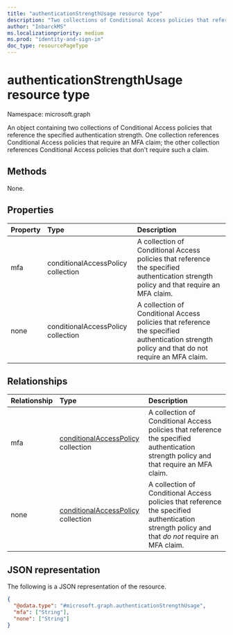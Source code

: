```yaml
---
title: "authenticationStrengthUsage resource type"
description: "Two collections of Conditional Access policies that reference the specified authentication strength. One collection references Conditional Access policies that require an MFA claim; the other collection references Conditional Access policies that don't require such a claim."
author: "InbarckMS"
ms.localizationpriority: medium
ms.prod: "identity-and-sign-in"
doc_type: resourcePageType
---
```


# authenticationStrengthUsage resource type

Namespace: microsoft.graph

An object containing two collections of Conditional Access policies that reference the specified authentication strength. One collection references Conditional Access policies that require an MFA claim; the other collection references Conditional Access policies that don't require such a claim.

## Methods
None.

## Properties
|Property|Type|Description|
|:---|:---|:---|
|mfa|conditionalAccessPolicy collection|A collection of Conditional Access policies that reference the specified authentication strength policy and that require an MFA claim.|
|none|conditionalAccessPolicy collection|A collection of Conditional Access policies that reference the specified authentication strength policy and that do not require an MFA claim.|

## Relationships
|Relationship|Type|Description|
|:---|:---|:---|
|mfa|[conditionalAccessPolicy](../resources/conditionalaccesspolicy.md) collection|A collection of Conditional Access policies that reference the specified authentication strength policy and that require an MFA claim.|
|none|[conditionalAccessPolicy](../resources/conditionalaccesspolicy.md) collection|A collection of Conditional Access policies that reference the specified authentication strength policy and that *do not* require an MFA claim.|

## JSON representation
The following is a JSON representation of the resource.
<!-- {
  "blockType": "resource",
  "@odata.type": "microsoft.graph.authenticationStrengthUsage",
  "openType": false,
  "baseType": null
}
-->
``` json
{
  "@odata.type": "#microsoft.graph.authenticationStrengthUsage",
  "mfa": ["String"],
  "none": ["String"]
}
```

